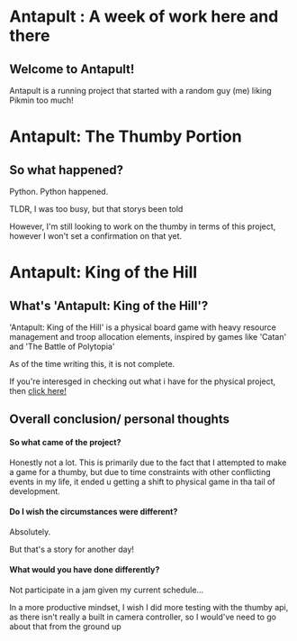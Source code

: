 # Antapult : A week of work here and there

## Welcome to Antapult!

Antapult is a running project that started with a random guy (me) liking Pikmin too much!

# Antapult: The Thumby Portion

## So what happened?

Python. Python happened.

TLDR, I was too busy, but that storys been told

However, I'm still looking to work on the thumby in terms of this project, however I won't set a confirmation on that yet.

# Antapult: King of the Hill

## What's 'Antapult: King of the Hill'?

'Antapult: King of the Hill' is a physical board game with heavy resource management and troop allocation elements, inspired by games like 'Catan' and 'The Battle of Polytopia'

As of the time writing this, it is not complete. 

If you're interesged in checking out what i have for the physical project, then [click here!](https://github.com/EdwardLe0n/Antapult/tree/main/Antapult%20-%20King%20of%20the%20Hill)

## Overall conclusion/ personal thoughts

#### So what came of the project?

Honestly not a lot. This is primarily due to the fact that I attempted to make a game for a thumby, but due to time constraints with other conflicting events in my life, it ended u getting a shift to physical game in tha tail of development.

#### Do I wish the circumstances were different?

Absolutely.

But that's a story for another day!

#### What would you have done differently?

Not participate in a jam given my current schedule...

In a more productive mindset, I wish I did more testing with the thumby api, as there isn't really a built in camera controller, so I would've need to go about that from the ground up
